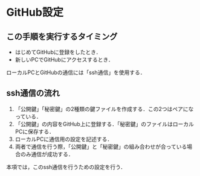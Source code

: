 # GitHub設定

## この手順を実行するタイミング

- はじめてGitHubに登録をしたとき．
- 新しいPCでGitHubにアクセスするとき．

ローカルPCとGitHubの通信には「ssh通信」を使用する．

## ssh通信の流れ

1. 「公開鍵」「秘密鍵」の2種類の鍵ファイルを作成する．この2つはペアになっている．
2. 「公開鍵」の内容をGitHub上に登録する．「秘密鍵」のファイルはローカルPCに保存する．
3. ローカルPCに通信用の設定を記述する．
4. 両者で通信を行う際，「公開鍵」と「秘密鍵」の組み合わせが合っている場合のみ通信が成功する．

本項では，このssh通信を行うための設定を行う．
